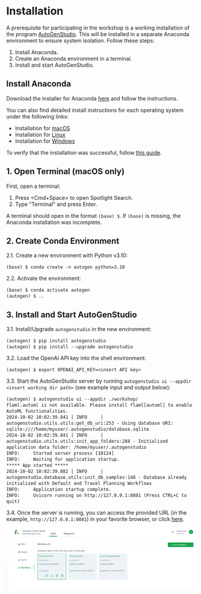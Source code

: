 # Installation

A prerequisite for participating in the workshop is a working installation of
the program
[AutoGenStudio](https://microsoft.github.io/autogen/blog/2023/12/01/AutoGenStudio).
This will be installed in a separate Anaconda environment to ensure system
isolation. Follow these steps:

1. Install Anaconda.
2. Create an Anaconda environment in a terminal.
3. Install and start AutoGenStudio.

## Install Anaconda

Download the installer for Anaconda
[here](https://www.anaconda.com/download/success) and follow the instructions.

You can also find detailed install instructions for each operating system under
the following links:

- Installation for [macOS](https://docs.anaconda.com/anaconda/install/mac-os/)
- Installation for [Linux](https://docs.anaconda.com/anaconda/install/linux/)
- Installation for [Windows](https://docs.anaconda.com/anaconda/install/windows/)

To verify that the installation was successful, follow [this
guide](https://docs.anaconda.com/anaconda/install/verify-install/).

## 1. Open Terminal (macOS only)

First, open a terminal:

1. Press <Cmd+Space> to open Spotlight Search.
2. Type "Terminal" and press Enter.

A terminal should open in the format `(base) $`. If `(base)` is missing, the
Anaconda installation was incomplete.

## 2. Create Conda Environment

2.1. Create a new environment with Python v3.10:

```shell
(base) $ conda create -n autogen python=3.10
```

2.2. Activate the environment:

```shell
(base) $ conda activate autogen
(autogen) $ ..
```

## 3. Install and Start AutoGenStudio

3.1. Install/Upgrade `autogenstudio` in the new environment:

```shell
(autogen) $ pip install autogenstudio
(autogen) $ pip install --upgrade autogenstudio
```

3.2. Load the OpenAI API key into the shell environment:

```shell
(autogen) $ export OPENAI_API_KEY=<insert API key>
```

3.3. Start the AutoGenStudio server by running `autogenstudio ui --appdir <insert working dir path>` (see example input and output below): 

```shell
(autogen) $ autogenstudio ui --appdir ./workshop/
flaml.automl is not available. Please install flaml[automl] to enable AutoML functionalities.
2024-10-02 10:02:39.841 | INFO     | autogenstudio.utils.utils:get_db_uri:253 - Using database URI: sqlite:////home/myuser/.autogenstudio/database.sqlite
2024-10-02 10:02:39.841 | INFO     | autogenstudio.utils.utils:init_app_folders:288 - Initialized application data folder: /home/myuser/.autogenstudio
INFO:     Started server process [10124]
INFO:     Waiting for application startup.
***** App started *****
2024-10-02 10:02:39.882 | INFO     | autogenstudio.database.utils:init_db_samples:148 - Database already initialized with Default and Travel Planning Workflows
INFO:     Application startup complete.
INFO:     Uvicorn running on http://127.0.0.1:8081 (Press CTRL+C to quit)
```

3.4. Once the server is running, you can access the provided URL (in the
example, `http://127.0.0.1:8081`) in your favorite browser, or click
[here](http://localhost:8081).

![Screenshot of start page](autogenstudio-startpage.png)

